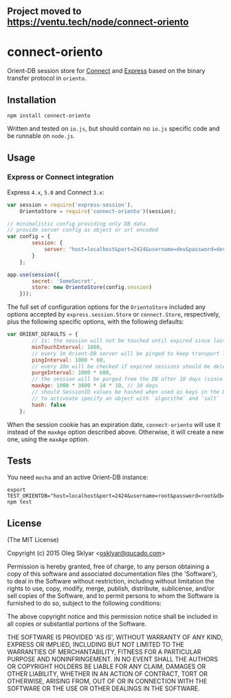 ## Project moved to https://ventu.tech/node/connect-oriento

# connect-oriento

Orient-DB session store for [Connect](https://github.com/senchalabs/connect) and [Express](http://expressjs.com/)
based on the binary transfer protocol in `oriento`.

## Installation

```shell
npm install connect-oriento
```

Written and tested on `io.js`, but should contain no `io.js` specific code and be runnable on `node.js`.


## Usage

### Express or Connect integration

Express `4.x`, `5.0` and Connect `3.x`:

```js
var session = require('express-session'),
    OrientoStore = require('connect-oriento')(session);

// minimalistic config providing only DB data
// provide server config as object or url encoded
var config = {
        session: {
            server: "host=localhost&port=2424&username=dev&password=dev&db=test"
        }
    };

app.use(session({
        secret: 'SomeSecret',
        store: new OrientoStore(config.session)
    }));
```

The full set of configuration options for the `OrientoStore` included any options accepted by
`express.session.Store` or `connect.Store`, respectively, plus the following specific options,
with the following defaults:

```js
var ORIENT_DEFAULTS = {
        // 1s: the session will not be touched until expired since last touch
        minTouchInterval: 1000,
        // every 1m Orient-DB server will be pinged to keep transport layer alive
        pingInterval: 1000 * 60,
        // every 10m will be checked if expired sessions should be deleted
        purgeInterval: 1000 * 600,
        // the session will be purged from the DB after 10 days (since last touch/set)
        maxAge: 1000 * 3600 * 24 * 10, // 10 days
        // should SessionID values be hashed when used as keys in the DB
        // to activeate specify an object with `algorithm` and `salt`
        hash: false
    };
```

When the session cookie has an expiration date, `connect-oriento` will use it instead of the `maxAge` option
described above. Otherwise, it will create a new one, using the `maxAge` option.

## Tests

You need `mocha` and an active Orient-DB instance:

```shell
export TEST_ORIENTDB="host=localhost&port=2424&username=root&password=root&db=test"
npm test
```

## License

(The MIT License)

Copyright (c) 2015 Oleg Sklyar &lt;osklyar@qucado.com&gt;

Permission is hereby granted, free of charge, to any person obtaining
a copy of this software and associated documentation files (the
'Software'), to deal in the Software without restriction, including
without limitation the rights to use, copy, modify, merge, publish,
distribute, sublicense, and/or sell copies of the Software, and to
permit persons to whom the Software is furnished to do so, subject to
the following conditions:

The above copyright notice and this permission notice shall be
included in all copies or substantial portions of the Software.

THE SOFTWARE IS PROVIDED 'AS IS', WITHOUT WARRANTY OF ANY KIND,
EXPRESS OR IMPLIED, INCLUDING BUT NOT LIMITED TO THE WARRANTIES OF
MERCHANTABILITY, FITNESS FOR A PARTICULAR PURPOSE AND NONINFRINGEMENT.
IN NO EVENT SHALL THE AUTHORS OR COPYRIGHT HOLDERS BE LIABLE FOR ANY
CLAIM, DAMAGES OR OTHER LIABILITY, WHETHER IN AN ACTION OF CONTRACT,
TORT OR OTHERWISE, ARISING FROM, OUT OF OR IN CONNECTION WITH THE
SOFTWARE OR THE USE OR OTHER DEALINGS IN THE SOFTWARE.
